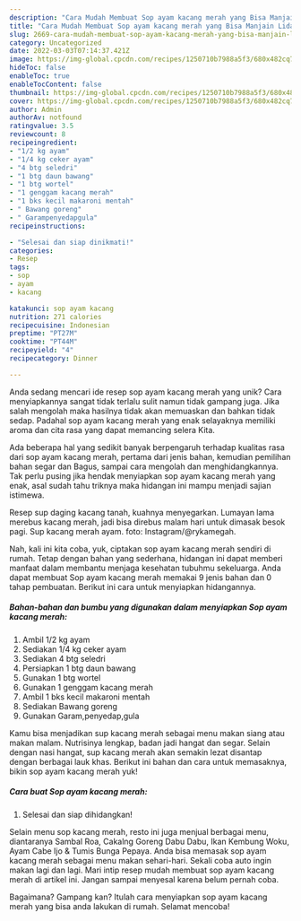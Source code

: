 ```yaml
---
description: "Cara Mudah Membuat Sop ayam kacang merah yang Bisa Manjain Lidah"
title: "Cara Mudah Membuat Sop ayam kacang merah yang Bisa Manjain Lidah"
slug: 2669-cara-mudah-membuat-sop-ayam-kacang-merah-yang-bisa-manjain-lidah
category: Uncategorized
date: 2022-03-03T07:14:37.421Z
image: https://img-global.cpcdn.com/recipes/1250710b7988a5f3/680x482cq70/sop-ayam-kacang-merah-foto-resep-utama.jpg
hideToc: false
enableToc: true
enableTocContent: false
thumbnail: https://img-global.cpcdn.com/recipes/1250710b7988a5f3/680x482cq70/sop-ayam-kacang-merah-foto-resep-utama.jpg
cover: https://img-global.cpcdn.com/recipes/1250710b7988a5f3/680x482cq70/sop-ayam-kacang-merah-foto-resep-utama.jpg
author: Admin
authorAv: notfound
ratingvalue: 3.5
reviewcount: 8
recipeingredient:
- "1/2 kg ayam"
- "1/4 kg ceker ayam"
- "4 btg seledri"
- "1 btg daun bawang"
- "1 btg wortel"
- "1 genggam kacang merah"
- "1 bks kecil makaroni mentah"
- " Bawang goreng"
- " Garampenyedapgula"
recipeinstructions:

- "Selesai dan siap dinikmati!"
categories:
- Resep
tags:
- sop
- ayam
- kacang

katakunci: sop ayam kacang 
nutrition: 271 calories
recipecuisine: Indonesian
preptime: "PT27M"
cooktime: "PT44M"
recipeyield: "4"
recipecategory: Dinner

---
```





Anda sedang mencari ide resep sop ayam kacang merah yang unik? Cara menyiapkannya sangat tidak terlalu sulit namun tidak gampang juga. Jika salah mengolah maka hasilnya tidak akan memuaskan dan bahkan tidak sedap. Padahal sop ayam kacang merah yang enak selayaknya memiliki aroma dan cita rasa yang dapat memancing selera Kita.





Ada beberapa hal yang sedikit banyak berpengaruh terhadap kualitas rasa dari sop ayam kacang merah, pertama dari jenis bahan, kemudian pemilihan bahan segar dan Bagus, sampai cara mengolah dan menghidangkannya. Tak perlu pusing jika hendak menyiapkan sop ayam kacang merah yang enak,      asal sudah tahu triknya maka hidangan ini mampu menjadi sajian istimewa.














Resep sup daging kacang tanah, kuahnya menyegarkan. Lumayan lama merebus kacang merah, jadi bisa direbus malam hari untuk dimasak besok pagi. Sup kacang merah ayam. foto: Instagram/@rykamegah.






Nah, kali ini kita coba, yuk, ciptakan sop ayam kacang merah sendiri di rumah. Tetap dengan bahan yang sederhana, hidangan ini dapat memberi manfaat dalam membantu menjaga kesehatan tubuhmu sekeluarga. Anda dapat membuat Sop ayam kacang merah memakai 9 jenis bahan dan 0 tahap pembuatan. Berikut ini cara untuk menyiapkan hidangannya.

<!--inarticleads1-->

##### Bahan-bahan dan bumbu yang digunakan dalam menyiapkan Sop ayam kacang merah:

1. Ambil 1/2 kg ayam
1. Sediakan 1/4 kg ceker ayam
1. Sediakan 4 btg seledri
1. Persiapkan 1 btg daun bawang
1. Gunakan 1 btg wortel
1. Gunakan 1 genggam kacang merah
1. Ambil 1 bks kecil makaroni mentah
1. Sediakan  Bawang goreng
1. Gunakan  Garam,penyedap,gula


Kamu bisa menjadikan sup kacang merah sebagai menu makan siang atau makan malam. Nutrisinya lengkap, badan jadi hangat dan segar. Selain dengan nasi hangat, sup kacang merah akan semakin lezat disantap dengan berbagai lauk khas. Berikut ini bahan dan cara untuk memasaknya, bikin sop ayam kacang merah yuk! 

<!--inarticleads2-->

##### Cara buat Sop ayam kacang merah:


1. Selesai dan siap dihidangkan!

Selain menu sop kacang merah, resto ini juga menjual berbagai menu, diantaranya Sambal Roa, Cakalng Goreng Dabu Dabu, Ikan Kembung Woku, Ayam Cabe Ijo &amp; Tumis Bunga Pepaya. Anda bisa memasak sop ayam kacang merah sebagai menu makan sehari-hari. Sekali coba auto ingin makan lagi dan lagi. Mari intip resep mudah membuat sop ayam kacang merah di artikel ini. Jangan sampai menyesal karena belum pernah coba. 

Bagaimana? Gampang kan? Itulah cara menyiapkan sop ayam kacang merah yang bisa anda lakukan di rumah. Selamat mencoba!
